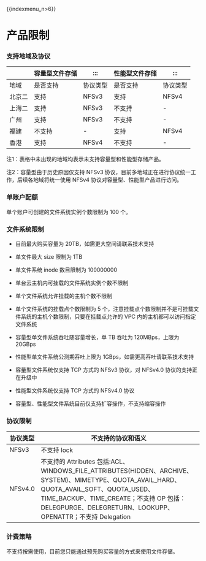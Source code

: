 {{indexmenu_n>6}}

# 产品限制

### 支持地域及协议

|  |容量型文件存储 |:::  |性能型文件存储 |:::  |
|------------ |------------ |------------|------------|------------|
|地域	 |是否支持	 |协议类型	 |是否支持	 |协议类型 |
|北京二	 |支持	 |NFSv3	 |支持	 |NFSv4 |
|上海二	 |支持	 |NFSv3	 |不支持	 |- |
|广州	 |支持	 |NFSv3	 |不支持	 |- |
|福建	 |不支持	 |-	 |支持	 |NFSv4 |
|香港	 |支持	 |NFSv4	 |不支持	 |- |

注1：表格中未出现的地域均表示未支持容量型和性能型存储产品。

注2：容量型由于历史原因仅支持 NFSv3 协议，目前多地域正在进行协议统一工作，后续各地域将统一使用 NFSv4 协议对容量型、性能型产品进行访问。

           

### 单账户配额
单个账户可创建的文件系统实例个数限制为 100 个。

### 文件系统限制
  * 目前最大购买容量为 20TB，如需更大空间请联系技术支持
  
  * 单文件最大 size 限制为 1TB
  
  * 单文件系统 inode 数目限制为 100000000
  
  * 单台云主机内可挂载的文件系统实例个数不限制
  
  * 单个文件系统允许挂载的主机个数不限制
  
  * 单个文件系统的挂载点个数限制为 5 个，注意挂载点个数限制并不是可挂载文件系统的主机个数限制，只要在挂载点允许的 VPC 内的主机都可以访问指定文件系统
  
  * 容量型单文件系统吞吐随容量增长，单 TB 吞吐为 120MBps，上限为 20GBps
  
  * 性能型单文件系统公测期吞吐上限为 1GBps，如需更高吞吐请联系技术支持
  
  * 容量型文件系统仅支持 TCP 方式的 NFSv3 协议，对 NFSv4.0 协议的支持正在升级中
  
  * 性能型文件系统仅支持 TCP 方式的 NFSv4.0 协议
  
  * 容量型、性能型文件系统目前仅支持扩容操作，不支持缩容操作

### 协议限制
|协议类型      |不支持的协议和语义 |
|------------ |------------ |
|NFSv3        |不支持 lock|
|NFSv4.0	   |不支持的 Attributes 包括:ACL、WINDOWS_FILE_ATTRIBUTES(HIDDEN、ARCHIVE、SYSTEM)、MIMETYPE、QUOTA\_AVAIL\_HARD、 QUOTA\_AVAIL\_SOFT、QUOTA\_USED、TIME\_BACKUP、TIME\_CREATE；不支持 OP 包括：DELEGPURGE、DELEGRETURN、LOOKUPP、OPENATTR；不支持 Delegation|

### 计费策略
不支持按需使用，目前您只能通过预先购买容量的方式来使用文件存储。
